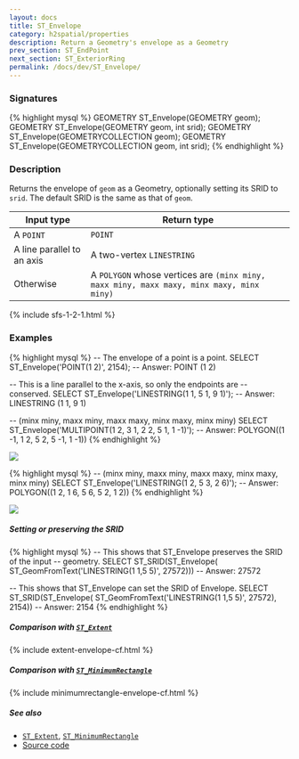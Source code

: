 ```yaml
---
layout: docs
title: ST_Envelope
category: h2spatial/properties
description: Return a Geometry's envelope as a Geometry
prev_section: ST_EndPoint
next_section: ST_ExteriorRing
permalink: /docs/dev/ST_Envelope/
---
```


### Signatures

{% highlight mysql %}
GEOMETRY ST_Envelope(GEOMETRY geom);
GEOMETRY ST_Envelope(GEOMETRY geom, int srid);
GEOMETRY ST_Envelope(GEOMETRYCOLLECTION geom);
GEOMETRY ST_Envelope(GEOMETRYCOLLECTION geom, int srid);
{% endhighlight %}

### Description

Returns the envelope of `geom` as a Geometry, optionally setting its SRID to
`srid`. The default SRID is the same as that of `geom`.
<!-- If `geom` is empty, returns an empty `POINT`. -->

| Input type                 | Return type                                                                              |
|----------------------------|------------------------------------------------------------------------------------------|
| A `POINT`                  | `POINT`                                                                                  |
| A line parallel to an axis | A two-vertex `LINESTRING`                                                                |
| Otherwise                  | A `POLYGON` whose vertices are `(minx miny, maxx miny, maxx maxy, minx maxy, minx miny)` |

{% include sfs-1-2-1.html %}
<!-- Is this function also SQL-MM? -->

### Examples

{% highlight mysql %}
-- The envelope of a point is a point.
SELECT ST_Envelope('POINT(1 2)', 2154);
-- Answer: POINT (1 2)

-- This is a line parallel to the x-axis, so only the endpoints are
-- conserved.
SELECT ST_Envelope('LINESTRING(1 1, 5 1, 9 1)');
-- Answer: LINESTRING (1 1, 9 1)

-- (minx miny, maxx miny, maxx maxy, minx maxy, minx miny)
SELECT ST_Envelope('MULTIPOINT(1 2, 3 1, 2 2, 5 1, 1 -1)');
-- Answer: POLYGON((1 -1, 1 2, 5 2, 5 -1, 1 -1))
{% endhighlight %}

<img class="displayed" src="../ST_Envelope_1.png"/>

{% highlight mysql %}
-- (minx miny, maxx miny, maxx maxy, minx maxy, minx miny)
SELECT ST_Envelope('LINESTRING(1 2, 5 3, 2 6)');
-- Answer: POLYGON((1 2, 1 6, 5 6, 5 2, 1 2))
{% endhighlight %}

<img class="displayed" src="../ST_Envelope_2.png"/>

##### Setting or preserving the SRID

{% highlight mysql %}
-- This shows that ST_Envelope preserves the SRID of the input
-- geometry.
SELECT ST_SRID(ST_Envelope(
    ST_GeomFromText('LINESTRING(1 1,5 5)', 27572)))
-- Answer: 27572

-- This shows that ST_Envelope can set the SRID of Envelope.
SELECT ST_SRID(ST_Envelope(
    ST_GeomFromText('LINESTRING(1 1,5 5)', 27572), 2154))
-- Answer: 2154
{% endhighlight %}

##### Comparison with [`ST_Extent`](../ST_Extent)

{% include extent-envelope-cf.html %}

##### Comparison with [`ST_MinimumRectangle`](../ST_MinimumRectangle)

{% include minimumrectangle-envelope-cf.html %}

##### See also

* [`ST_Extent`](../ST_Extent), [`ST_MinimumRectangle`](../ST_MinimumRectangle)
* <a href="https://github.com/irstv/H2GIS/blob/master/h2spatial/src/main/java/org/h2gis/h2spatial/internal/function/spatial/properties/ST_Envelope.java" target="_blank">Source code</a>
